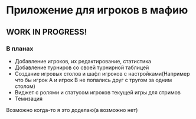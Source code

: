 # Приложение для игроков в мафию
## WORK IN PROGRESS!
### В планах
- Добавление игроков, их редактирование, статистика
- Добавление турниров со своей турнирной таблицей
- Создание игровых столов и шафл игроков с настройками(Например что бы игрок A и игрок B не попались друг с тругом за одним столом)
- Виджет с ролями и статусом игроков текущей игры для стримов
- Темизация

Возможно когда-то я это доделаю(а возможно нет)
